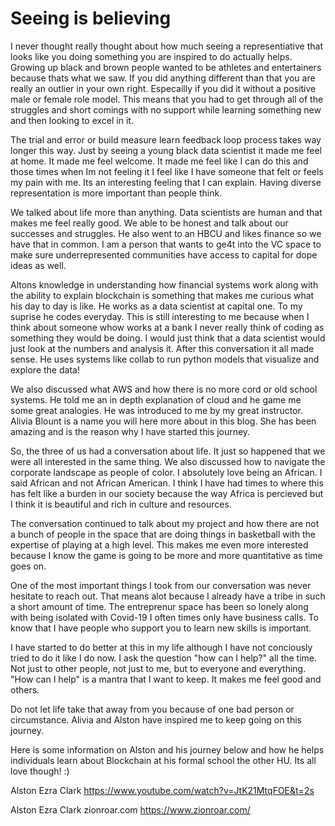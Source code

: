# Seeing is believing 

I never thought really thought about how much seeing a representiative that looks like you doing something you are inspired to do actually helps. 
Growing up black and brown people wanted to be athletes and entertainers because thats what we saw.  If you did anything different than that you 
are really an outlier in your own right.  Especailly if you did it without a positive male or female role model.  This means that you had to get through 
all of the struggles and short comings with no support while learning something new and then looking to excel in it. 

The trial and error or build measure learn feedback loop process takes way longer this way.  Just by seeing a young black data scientist it made me 
feel at home.  It made me feel welcome.  It made me feel like I can do this and those times when Im not feeling it I feel like I have someone that felt 
or feels my pain with me.  Its an interesting feeling that I can explain.  Having diverse representation is more important than people think. 

We talked about life more than anything.  Data scientists are human and that makes me feel really good. 
We able to be honest and talk about our successes and struggles.  He also went to an HBCU and likes finance so we have that in common. 
I am a person that wants to ge4t into the VC space to make sure underrepresented communities have access to capital for dope ideas as well. 

Altons knowledge in understanding how financial systems work along with the ability to explain blockchain is something that makes me curious 
what his day to day is like.  He works as a data scientist at capital one.  To my suprise he codes everyday.  This is still interesting to me because when I think about someone whow works 
at a bank I never really think of coding as something they would be doing.  I would just think that a data scientist would just look at the numbers and analysis it. 
After this conversation it all made sense.  He uses systems like collab to run python models that visualize and explore the data!

We also discussed what AWS and how there is no more cord or old school systems.  He told me an in depth explanation of cloud and he game me some great analogies.  He was introduced to me by my great instructor. 
Alivia Blount is a name you will here more about in this blog.  She has been amazing and is the reason why I have started this journey. 

So, the three of us had a conversation about life.  It just so happened that we were all interested in the same thing.  We also discussed 
how to navigate the corporate landscape as people of color.  I absolutely love being an African.  I said African and not African American.  I think I have had times to where this 
has felt like a burden in our society because the way Africa is percieved but I think it is beautiful and rich in culture and resources.  

The conversation continued to talk about my project and how there are not a bunch of people in the space that are doing things in basketball 
with the expertise of playing at a high level.  This makes me even more interested because I know the game is going to be more and more quantitative 
as time goes on.  

One of the most important things I took from our conversation was never hesitate to reach out. That means alot because I already have a tribe
in such a short amount of time.  The entreprenur space has been so lonely along with being isolated with Covid-19 I often times only have business calls.  To know that I have people who support you
to learn new skills is important.

I have started to do better at this in my life although I have not conciously tried to do it like I do now.  I ask the question "how can I help?" all the time.
Not just to other people, not just to me, but to everyone and everything.  "How can I help" is a mantra that I want to keep.  It makes me feel good and others. 

Do not let life take that away from you because of one bad person or circumstance.  Alivia and Alston have inspired me to keep going on this journey. 

Here is some information on Alston and his journey below and how he helps individuals learn about Blockchain at his formal school the other HU.  Its all love though! :)

Alston Ezra Clark
https://www.youtube.com/watch?v=JtK21MtqFOE&t=2s

Alston Ezra Clark
zionroar.com
https://www.zionroar.com/
